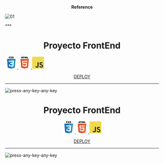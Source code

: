 <p align="center"> <strong>Reference</strong> </p>

![01](https://github.com/reyfacundo/Odin/assets/103077968/c77a387c-6434-4799-84c4-1991417ccd86)




 ***<h1 align="center">Proyecto FrontEnd</h1> <p align="left"> <a href="https://www.w3schools.com/css/" target="_blank" rel="noreferrer"> <img src="https://raw.githubusercontent.com/devicons/devicon/master/icons/css3/css3-original-wordmark.svg" alt="css3" width="40" height="40"/> </a> <a href="https://www.w3.org/html/" target="_blank" rel="noreferrer"> <img src="https://raw.githubusercontent.com/devicons/devicon/master/icons/html5/html5-original-wordmark.svg" alt="html5" width="40" height="40"/> </a> <a href="https://developer.mozilla.org/en-US/docs/Web/JavaScript" target="_blank" rel="noreferrer"> <img src="https://raw.githubusercontent.com/devicons/devicon/master/icons/javascript/javascript-original.svg" alt="javascript" width="40" height="40"/> </a> </p>
 
<p align="center">
  <a href="https://lucianaurristi.github.io/Codo-a-Codo-2024/">DEPLOY</a>
</p>

***
![press-any-key-any-key](https://user-images.githubusercontent.com/103077968/199503007-b4e09ae0-258e-43b2-a758-d2408f5c05b1.gif)


<h1 align="center">Proyecto FrontEnd</h1>
<p align="center">
    <a href="https://www.w3schools.com/css/" target="_blank" rel="noreferrer">
        <img src="https://raw.githubusercontent.com/devicons/devicon/master/icons/css3/css3-original-wordmark.svg" alt="css3" width="40" height="40"/>
    </a>
    <a href="https://www.w3.org/html/" target="_blank" rel="noreferrer">
        <img src="https://raw.githubusercontent.com/devicons/devicon/master/icons/html5/html5-original-wordmark.svg" alt="html5" width="40" height="40"/>
    </a>
    <a href="https://developer.mozilla.org/en-US/docs/Web/JavaScript" target="_blank" rel="noreferrer">
        <img src="https://raw.githubusercontent.com/devicons/devicon/master/icons/javascript/javascript-original.svg" alt="javascript" width="40" height="40"/>
    </a>
</p>

<p align="center">
  <a href="https://lucianaurristi.github.io/Codo-a-Codo-2024/">DEPLOY</a>
</p>

***

![press-any-key-any-key](https://user-images.githubusercontent.com/103077968/199503007-b4e09ae0-258e-43b2-a758-d2408f5c05b1.gif)
